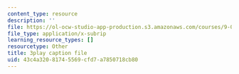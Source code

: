 ```yaml
---
content_type: resource
description: ''
file: https://ol-ocw-studio-app-production.s3.amazonaws.com/courses/9-00sc-introduction-to-psychology-fall-2011/43c4a32081745569cfd7a7850718cb80_v4ur5mna060.srt
file_type: application/x-subrip
learning_resource_types: []
resourcetype: Other
title: 3play caption file
uid: 43c4a320-8174-5569-cfd7-a7850718cb80
---
```

